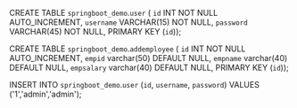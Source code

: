 CREATE TABLE `springboot_demo`.`user` (
  `id` INT NOT NULL AUTO_INCREMENT,
  `username` VARCHAR(15) NOT NULL,
  `password` VARCHAR(45) NOT NULL,
  PRIMARY KEY (`id`));


CREATE TABLE `springboot_demo`.`addemployee` (
  `id` INT NOT NULL AUTO_INCREMENT,
  `empid` varchar(50) DEFAULT NULL,
  `empname` varchar(40) DEFAULT NULL,
  `empsalary` varchar(40) DEFAULT NULL,
  PRIMARY KEY (`id`));

INSERT INTO `springboot_demo`.`user`
(`id`,
`username`,
`password`)
VALUES
('1','admin','admin');